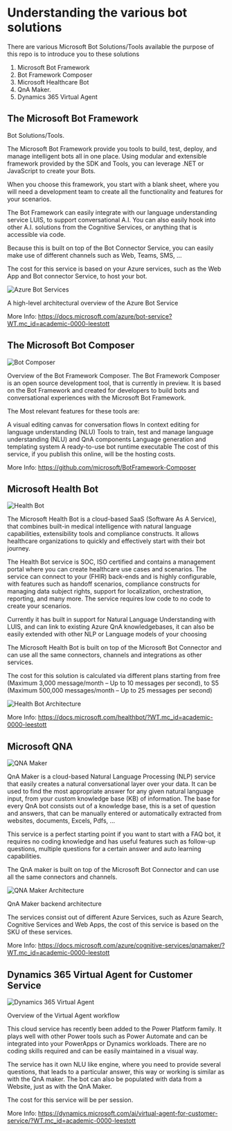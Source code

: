 # Understanding the various bot solutions

There are various Microsoft Bot Solutions/Tools available the purpose of this repo is to introduce you to these solutions

1. Microsoft Bot Framework
2. Bot Framework Composer
3. Microsoft Healthcare Bot
4. QnA Maker.
5. Dynamics 365 Virtual Agent

## The Microsoft Bot Framework 

Bot Solutions/Tools.

The Microsoft Bot Framework provide you tools to build, test, deploy, and manage intelligent bots all in one place. Using modular and extensible framework provided by the SDK and Tools, you can leverage .NET or JavaScript to create your Bots.

When you choose this framework, you start with a blank sheet, where you will need a development team to create all the functionality and features for your scenarios.

The Bot Framework can easily integrate with our language understanding service LUIS, to support conversational A.I. You can also easily hook into other A.I. solutions from the Cognitive Services, or anything that is accessible via code.

Because this is built on top of the Bot Connector Service, you can easily make use of different channels such as Web, Teams, SMS, …

The cost for this service is based on your Azure services, such as the Web App and Bot connector Service, to host your bot.

![Azure Bot Services](images/azurebotservices.png)

A high-level architectural overview of the Azure Bot Service

More Info: https://docs.microsoft.com/azure/bot-service?WT.mc_id=academic-0000-leestott

## The Microsoft Bot Composer 

![Bot Composer](images/botcomposer.png)

Overview of the Bot Framework Composer.
The Bot Framework Composer is an open source development tool, that is currently in preview. It is based on the Bot Framework and created for developers to build bots and conversational experiences with the Microsoft Bot Framework.

The Most relevant features for these tools are:

A visual editing canvas for conversation flows
In context editing for language understanding (NLU)
Tools to train, test and manage language understanding (NLU) and QnA components
Language generation and templating system
A ready-to-use bot runtime executable
The cost of this service, if you publish this online, will be the hosting costs.

More Info: https://github.com/microsoft/BotFramework-Composer

## Microsoft Health Bot

![Health Bot](images/healthbotwelcome.png)

The Microsoft Health Bot is a cloud-based SaaS (Software As A Service), that combines built-in medical intelligence with natural language capabilities, extensibility tools and compliance constructs. It allows healthcare organizations to quickly and effectively start with their bot journey.

The Health Bot service is SOC, ISO certified and contains a management portal where you can create healthcare use cases and scenarios. The service can connect to your (FHIR) back-ends and is highly configurable, with features such as handoff scenarios, compliance constructs for managing data subject rights, support for localization, orchestration, reporting, and many more. The service requires low code to no code to create your scenarios.

Currently it has built in support for Natural Language Understanding with LUIS, and can link to existing Azure QnA knowledgebases, it can also be easily extended with other NLP or Language models of your choosing

The Microsoft Health Bot is built on top of the Microsoft Bot Connector and can use all the same connectors, channels and integrations as other services.

The cost for this solution is calculated via different plans starting from free (Maximum 3,000 message/month – Up to 10 messages per second), to S5 (Maximum 500,000 messages/month – Up to 25 messages per second)

![Health Bot Architecture](images/healthbotarch.png)

More Info: https://docs.microsoft.com/healthbot/?WT.mc_id=academic-0000-leestott

## Microsoft QNA

![QNA Maker](images/qnamaker.png)

QnA Maker is a cloud-based Natural Language Processing (NLP) service that easily creates a natural conversational layer over your data. It can be used to find the most appropriate answer for any given natural language input, from your custom knowledge base (KB) of information.
The base for every QnA bot consists out of a knowledge base, this is a set of question and answers, that can be manually entered or automatically extracted from websites, documents, Excels, Pdfs, …

This service is a perfect starting point if you want to start with a FAQ bot, it requires no coding knowledge and has useful features such as follow-up questions, multiple questions for a certain answer and auto learning capabilities.

The QnA maker is built on top of the Microsoft Bot Connector and can use all the same connectors and channels.

![QNA Maker Architecture](images/qnamakerarch.png)

QnA Maker backend architecture

The services consist out of different Azure Services, such as Azure Search, Cognitive Services and Web Apps, the cost of this service is based on the SKU of these services.

More Info:  https://docs.microsoft.com/azure/cognitive-services/qnamaker/?WT.mc_id=academic-0000-leestott

## Dynamics 365 Virtual Agent for Customer Service

![Dynamics 365 Virtual Agent](images/dynamics365.png)

Overview of the Virtual Agent workflow

This cloud service has recently been added to the Power Platform family. It plays well with other Power tools such as Power Automate and can be integrated into your PowerApps or Dynamics workloads. There are no coding skills required and can be easily maintained in a visual way.

The service has it own NLU like engine, where you need to provide several questions, that leads to a particular answer, this way or working is similar as with the QnA maker. The bot can also be populated with data from a Website, just as with the QnA Maker.

The cost for this service will be per session.

More Info: https://dynamics.microsoft.com/ai/virtual-agent-for-customer-service/?WT.mc_id=academic-0000-leestott
